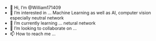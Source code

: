 - 👋 Hi, I’m @William171409
- 👀 I’m interested in ... Machine Learning as well as AI, computer vision especially neutral network
- 🌱 I’m currently learning ... netural network
- 💞️ I’m looking to collaborate on ...
- 📫 How to reach me ...

<!---
William171409/William171409 is a ✨ special ✨ repository because its `README.md` (this file) appears on your GitHub profile.
You can click the Preview link to take a look at your changes.
--->
